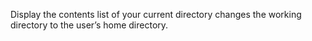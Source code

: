 Display the contents list of your current directory
changes the working directory to the user’s home directory.
